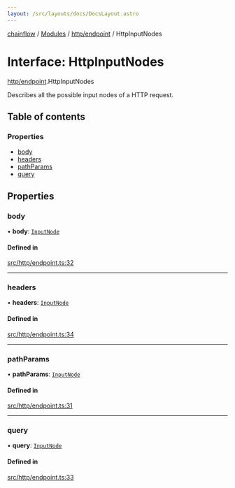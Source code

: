 ```yaml
---
layout: /src/layouts/docs/DocsLayout.astro
---
```


[chainflow](/docs/README) / [Modules](/docs/modules) / [http/endpoint](/docs/modules/http_endpoint) / HttpInputNodes

# Interface: HttpInputNodes

[http/endpoint](/docs/modules/http_endpoint).HttpInputNodes

Describes all the possible input nodes of a HTTP request.

## Table of contents

### Properties

- [body](/docs/interfaces/http_endpoint.HttpInputNodes#body)
- [headers](/docs/interfaces/http_endpoint.HttpInputNodes#headers)
- [pathParams](/docs/interfaces/http_endpoint.HttpInputNodes#pathparams)
- [query](/docs/interfaces/http_endpoint.HttpInputNodes#query)

## Properties

### body

• **body**: [`InputNode`](/docs/classes/core_inputNode.InputNode)

#### Defined in

[src/http/endpoint.ts:32](https://github.com/edwinlzs/chainflow/blob/d682462/src/http/endpoint.ts#L32)

___

### headers

• **headers**: [`InputNode`](/docs/classes/core_inputNode.InputNode)

#### Defined in

[src/http/endpoint.ts:34](https://github.com/edwinlzs/chainflow/blob/d682462/src/http/endpoint.ts#L34)

___

### pathParams

• **pathParams**: [`InputNode`](/docs/classes/core_inputNode.InputNode)

#### Defined in

[src/http/endpoint.ts:31](https://github.com/edwinlzs/chainflow/blob/d682462/src/http/endpoint.ts#L31)

___

### query

• **query**: [`InputNode`](/docs/classes/core_inputNode.InputNode)

#### Defined in

[src/http/endpoint.ts:33](https://github.com/edwinlzs/chainflow/blob/d682462/src/http/endpoint.ts#L33)
